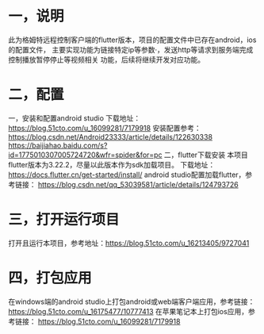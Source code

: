 # 一，说明
此为格姆特远程控制客户端的flutter版本，项目的配置文件中已存在android，ios的配置文件，
主要实现功能为链接特定ip等参数·，发送http等请求到服务端完成控制播放暂停停止等视频相关
功能，后续将继续开发对应功能。

# 二，配置
一，安装和配置android studio
下载地址：https://blog.51cto.com/u_16099281/7179918
安装配置参考：https://blog.csdn.net/Android23333/article/details/122630338
        https://baijiahao.baidu.com/s?id=1775010307005724720&wfr=spider&for=pc
二，flutter下载安装
本项目flutter版本为3.22.2，尽量以此版本作为sdk加载项目。
下载地址：https://docs.flutter.cn/get-started/install/
android studio配置加载flutter，参考链接：
https://blog.csdn.net/qq_53039581/article/details/124793726

# 三，打开运行项目
打开且运行本项目，参考地址：https://blog.51cto.com/u_16213405/9727041

# 四，打包应用
在windows端的android studio上打包android或web端客户端应用，参考链接：
https://blog.51cto.com/u_16175477/10777413
在苹果笔记本上打包ios应用，参考链接：
https://blog.51cto.com/u_16099281/7179918




